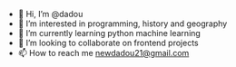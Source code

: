 - 👋 Hi, I’m @dadou
- 👀 I’m interested in programming, history and geography
- 🌱 I’m currently learning python machine learning
- 💞️ I’m looking to collaborate on frontend projects
- 📫 How to reach me newdadou21@gmail.com

<!---
douniadakh/douniadakh is a ✨ special ✨ repository because its `README.md` (this file) appears on your GitHub profile.
You can click the Preview link to take a look at your changes.
--->
